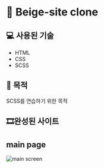 # 🎨 Beige-site clone

## 💻 사용된 기술
* HTML
* CSS
* SCSS
## 🎈 목적
SCSS를 연습하기 위한 목적

## 🎞완성된 사이트
## main page
![main screen](https://user-images.githubusercontent.com/85764782/171342115-5ec86932-b78c-44a0-80b6-e76460772f86.png)